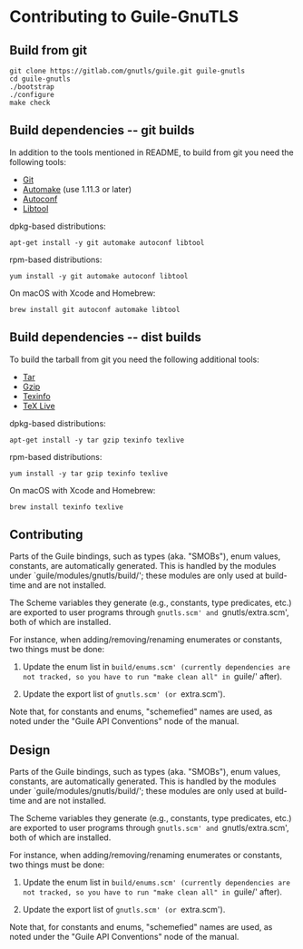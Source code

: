 # Contributing to Guile-GnuTLS

## Build from git

```
git clone https://gitlab.com/gnutls/guile.git guile-gnutls
cd guile-gnutls
./bootstrap
./configure
make check
```

## Build dependencies -- git builds

In addition to the tools mentioned in README, to build from git you
need the following tools:

* [Git](https://git-scm.com/)
* [Automake](https://www.gnu.org/software/automake/) (use 1.11.3 or later)
* [Autoconf](https://www.gnu.org/software/autoconf/)
* [Libtool](https://www.gnu.org/software/libtool/)

dpkg-based distributions:
```
apt-get install -y git automake autoconf libtool
```

rpm-based distributions:
```
yum install -y git automake autoconf libtool
```

On macOS with Xcode and Homebrew:
```
brew install git autoconf automake libtool
```

## Build dependencies -- dist builds

To build the tarball from git you need the following additional tools:

* [Tar](https://www.gnu.org/software/tar/)
* [Gzip](https://www.gnu.org/software/gzip/)
* [Texinfo](https://www.gnu.org/software/texinfo/)
* [TeX Live](https://www.tug.org/texlive/)

dpkg-based distributions:
```
apt-get install -y tar gzip texinfo texlive
```

rpm-based distributions:
```
yum install -y tar gzip texinfo texlive
```

On macOS with Xcode and Homebrew:
```
brew install texinfo texlive
```

## Contributing

Parts of the Guile bindings, such as types (aka. "SMOBs"), enum
values, constants, are automatically generated.  This is handled by
the modules under `guile/modules/gnutls/build/'; these modules are
only used at build-time and are not installed.

The Scheme variables they generate (e.g., constants, type predicates,
etc.) are exported to user programs through `gnutls.scm' and
`gnutls/extra.scm', both of which are installed.

For instance, when adding/removing/renaming enumerates or constants,
two things must be done:

 1. Update the enum list in `build/enums.scm' (currently dependencies
    are not tracked, so you have to run "make clean all" in `guile/'
    after).

 2. Update the export list of `gnutls.scm' (or `extra.scm').

Note that, for constants and enums, "schemefied" names are used, as
noted under the "Guile API Conventions" node of the manual.

## Design

Parts of the Guile bindings, such as types (aka. "SMOBs"), enum
values, constants, are automatically generated.  This is handled by
the modules under `guile/modules/gnutls/build/'; these modules are
only used at build-time and are not installed.

The Scheme variables they generate (e.g., constants, type predicates,
etc.) are exported to user programs through `gnutls.scm' and
`gnutls/extra.scm', both of which are installed.

For instance, when adding/removing/renaming enumerates or constants,
two things must be done:

 1. Update the enum list in `build/enums.scm' (currently dependencies
    are not tracked, so you have to run "make clean all" in `guile/'
    after).

 2. Update the export list of `gnutls.scm' (or `extra.scm').

Note that, for constants and enums, "schemefied" names are used, as
noted under the "Guile API Conventions" node of the manual.
